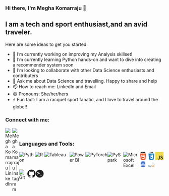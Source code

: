 ### Hi there, I'm Megha Komarraju 👋

<!--
**Megha-Komarraju/Megha-Komarraju** is a ✨ _special_ ✨ repository because its `README.md` (this file) appears on your GitHub profile.-->

## I am a tech and sport enthusiast,and an avid traveler.
Here are some ideas to get you started:

- 🔭 I’m currently working on improving my Analysis skillset!
- 🌱 I’m currently learning Python hands-on and want to dive into creating a recommender system soon
- 👯 I’m looking to collaborate with other Data Science enthusiasts and contributers
- 💬 Ask me about Data Science and travelling. Happy to share and help
- 📫 How to reach me: LinkedIn and Email
- 😄 Pronouns: She/her/hers
- ⚡ Fun fact: I am a racquet sport fanatic, and I love to travel around the globe!!

### Connect with me:

[<img align="left" alt="Megha Komarraju | LinkedIn" width="22px" src="https://cdn.jsdelivr.net/npm/simple-icons@v3/icons/linkedin.svg" />][linkedin]
[<img align="left" alt="Megha Komarraju | Instagram" width="22px" src="https://cdn.jsdelivr.net/npm/simple-icons@v3/icons/instagram.svg" />][instagram]
<br />

### Languages and Tools:
<img align="left" alt="Python" width="50px" src="https://encrypted-tbn0.gstatic.com/images?q=tbn:ANd9GcQDUMvYcFSuhNT5-AyOaC-nyE4xE56lI7XC6A&usqp=CAU" />
<img align="left" alt="R" width="30px" src="https://cran.r-project.org/Rlogo.svg" />
<img align="left" alt="Tableau" width="80px" src="https://www.tableau.com/sites/default/files/pages/tableaulogo_highres.png" />
<img align="left" alt="Power BI" width="50px" src="https://download.logo.wine/logo/Power_BI/Power_BI-Logo.wine.png" />
<img align="left" alt="PyTorch" width="70px" src="https://upload.wikimedia.org/wikipedia/commons/9/96/Pytorch_logo.png" />
<img align="left" alt="PySpark" width="50px" src="https://miro.medium.com/max/400/1*VNdaFCkls0gyJR0ddP1PCQ.png" />
<img align="left" alt="Microsoft Excel" width="50px" src="https://download.logo.wine/logo/Microsoft_Excel/Microsoft_Excel-Logo.wine.png" />
<img align="left" alt="HTML5" width="26px" src="https://raw.githubusercontent.com/github/explore/80688e429a7d4ef2fca1e82350fe8e3517d3494d/topics/html/html.png" />
<img align="left" alt="CSS3" width="26px" src="https://raw.githubusercontent.com/github/explore/80688e429a7d4ef2fca1e82350fe8e3517d3494d/topics/css/css.png" />
<img align="left" alt="JavaScript" width="26px" src="https://raw.githubusercontent.com/github/explore/80688e429a7d4ef2fca1e82350fe8e3517d3494d/topics/javascript/javascript.png" />
<img align="left" alt="SQL" width="26px" src="https://raw.githubusercontent.com/github/explore/80688e429a7d4ef2fca1e82350fe8e3517d3494d/topics/sql/sql.png" />
<img align="left" alt="MySQL" width="30px" src="https://raw.githubusercontent.com/github/explore/80688e429a7d4ef2fca1e82350fe8e3517d3494d/topics/mysql/mysql.png" />
<img align="left" alt="Git" width="26px" src="https://e7.pngegg.com/pngimages/713/558/png-clipart-computer-icons-pro-git-github-logo-text-logo-thumbnail.png" />
<img align="left" alt="GitHub" width="26px" src="https://raw.githubusercontent.com/github/explore/78df643247d429f6cc873026c0622819ad797942/topics/github/github.png" />  

<img align="left" alt="Terminal" width="26px" src="https://raw.githubusercontent.com/github/explore/80688e429a7d4ef2fca1e82350fe8e3517d3494d/topics/terminal/terminal.png" />



[project]: https://github.com/Megha-Komarraju/Personal_Projects/blob/main1/Python%20Movie%20Correlation%20Project.ipynb
[instagram]: https://instagram.com/meghakss  
[linkedin]: https://linkedin.com/in/meghakomarraju







